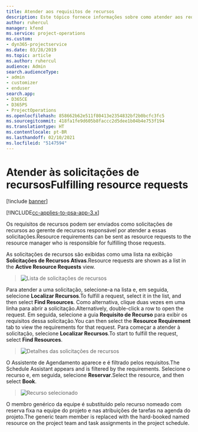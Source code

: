 ```yaml
---
title: Atender aos requisitos de recursos
description: Este tópico fornece informações sobre como atender aos requisitos de recursos.
author: ruhercul
manager: kfend
ms.service: project-operations
ms.custom:
- dyn365-projectservice
ms.date: 03/28/2019
ms.topic: article
ms.author: ruhercul
audience: Admin
search.audienceType:
- admin
- customizer
- enduser
search.app:
- D365CE
- D365PS
- ProjectOperations
ms.openlocfilehash: 858662b62e511f80413e2354832bf2b0bcfc3fc5
ms.sourcegitcommit: 418fa1fe9d605b8faccc2d5dee1b04b4e753f194
ms.translationtype: HT
ms.contentlocale: pt-BR
ms.lasthandoff: 02/10/2021
ms.locfileid: "5147594"
---
```

# <a name="fulfilling-resource-requests"></a><span data-ttu-id="598ec-103">Atender às solicitações de recursos</span><span class="sxs-lookup"><span data-stu-id="598ec-103">Fulfilling resource requests</span></span>

[!include [banner](../includes/psa-now-project-operations.md)]

[!INCLUDE[cc-applies-to-psa-app-3.x](../includes/cc-applies-to-psa-app-3x.md)]

<span data-ttu-id="598ec-104">Os requisitos de recursos podem ser enviados como solicitações de recursos ao gerente de recursos responsável por atender a essas solicitações.</span><span class="sxs-lookup"><span data-stu-id="598ec-104">Resource requirements can be sent as resource requests to the resource manager who is responsible for fulfilling those requests.</span></span>

<span data-ttu-id="598ec-105">As solicitações de recursos são exibidas como uma lista na exibição **Solicitações de Recursos Ativas**.</span><span class="sxs-lookup"><span data-stu-id="598ec-105">Resource requests are shown as a list in the **Active Resource Requests** view.</span></span>

> ![Lista de solicitações de recursos](media/Resource-Management-image59.png)

<span data-ttu-id="598ec-107">Para atender a uma solicitação, selecione-a na lista e, em seguida, selecione **Localizar Recursos**.</span><span class="sxs-lookup"><span data-stu-id="598ec-107">To fulfill a request, select it in the list, and then select **Find Resources**.</span></span> <span data-ttu-id="598ec-108">Como alternativa, clique duas vezes em uma linha para abrir a solicitação.</span><span class="sxs-lookup"><span data-stu-id="598ec-108">Alternatively, double-click a row to open the request.</span></span> <span data-ttu-id="598ec-109">Em seguida, selecione a guia **Requisito de Recurso** para exibir os requisitos dessa solicitação.</span><span class="sxs-lookup"><span data-stu-id="598ec-109">You can then select the **Resource Requirement** tab to view the requirements for that request.</span></span> <span data-ttu-id="598ec-110">Para começar a atender à solicitação, selecione **Localizar Recursos**.</span><span class="sxs-lookup"><span data-stu-id="598ec-110">To start to fulfill the request, select **Find Resources**.</span></span>

> ![Detalhes das solicitações de recursos](media/Resource-Management-image60.png)

<span data-ttu-id="598ec-112">O Assistente de Agendamento aparece e é filtrado pelos requisitos.</span><span class="sxs-lookup"><span data-stu-id="598ec-112">The Schedule Assistant appears and is filtered by the requirements.</span></span> <span data-ttu-id="598ec-113">Selecione o recurso e, em seguida, selecione **Reservar**.</span><span class="sxs-lookup"><span data-stu-id="598ec-113">Select the resource, and then select **Book**.</span></span>

> ![Recurso selecionado](media/Resource-Management-image61.png)

<span data-ttu-id="598ec-115">O membro genérico da equipe é substituído pelo recurso nomeado com reserva fixa na equipe do projeto e nas atribuições de tarefas na agenda do projeto.</span><span class="sxs-lookup"><span data-stu-id="598ec-115">The generic team member is replaced with the hard-booked named resource on the project team and task assignments in the project schedule.</span></span>

